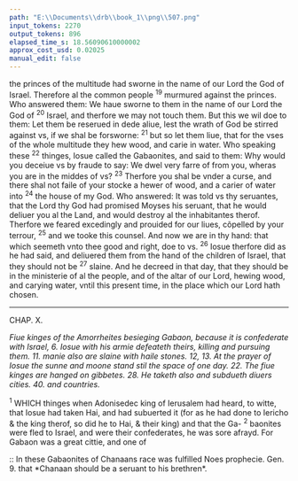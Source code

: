```yaml
---
path: "E:\\Documents\\drb\\book_1\\png\\507.png"
input_tokens: 2270
output_tokens: 896
elapsed_time_s: 18.56090610000002
approx_cost_usd: 0.02025
manual_edit: false
---
```

the princes of the multitude had sworne in the name of our Lord the God of Israel. Therefore al the common people <sup>19</sup> murmured against the princes. Who answered them: We haue sworne to them in the name of our Lord the God of <sup>20</sup> Israel, and therfore we may not touch them. But this we wil doe to them: Let them be reserued in dede aliue, lest the wrath of God be stirred against vs, if we shal be forsworne: <sup>21</sup> but so let them liue, that for the vses of the whole multitude they hew wood, and carie in water. Who speaking these <sup>22</sup> thinges, Iosue called the Gabaonites, and said to them: Why would you deceiue vs by fraude to say: We dwel very farre of from you, wheras you are in the middes of vs? <sup>23</sup> Therfore you shal be vnder a curse, and there shal not faile of your stocke a hewer of wood, and a carier of water into <sup>24</sup> the house of my God. Who answered: It was told vs thy seruantes, that the Lord thy God had promised Moyses his seruant, that he would deliuer you al the Land, and would destroy al the inhabitantes therof. Therfore we feared excedingly and prouided for our liues, cõpelled by your terrour, <sup>25</sup> and we tooke this counsel. And now we are in thy hand: that which seemeth vnto thee good and right, doe to vs. <sup>26</sup> Iosue therfore did as he had said, and deliuered them from the hand of the children of Israel, that they should not be <sup>27</sup> slaine. And he decreed in that day, that they should be in the ministerie of al the people, and of the altar of our Lord, hewing wood, and carying water, vntil this present time, in the place which our Lord hath chosen.

<hr>

CHAP. X.

*Fiue kinges of the Amorrheites besieging Gabaon, because it is confederate with Israel, 6. Iosue with his armie defeateth theirs, killing and pursuing them. 11. manie also are slaine with haile stones. 12, 13. At the prayer of Iosue the sunne and moone stand stil the space of one day. 22. The fiue kinges are hanged on gibbetes. 28. He taketh also and subdueth diuers cities. 40. and countries.*

<sup>1</sup> WHICH thinges when Adonisedec king of Ierusalem had heard, to witte, that Iosue had taken Hai, and had subuerted it (for as he had done to Iericho & the king therof, so did he to Hai, & their king) and that the Ga- <sup>2</sup> baonites were fled to Israel, and were their confederates, he was sore afrayd. For Gabaon was a great cittie, and one of

[^1]: where our Lord appointed to speake vnto him, Exo. 29. v. 42. It was also ordained. Num. 27. v. 21. that Eleazar should cõsult our Lord, when anie thing was to be donne by Iosue, which omitting to do they were deceiued by these Gabaonites.

<aside>:: In these Gabaonites of Chanaans race was fulfilled Noes prophecie. Gen. 9. that *Chanaan should be a seruant to his brethren*.</aside>